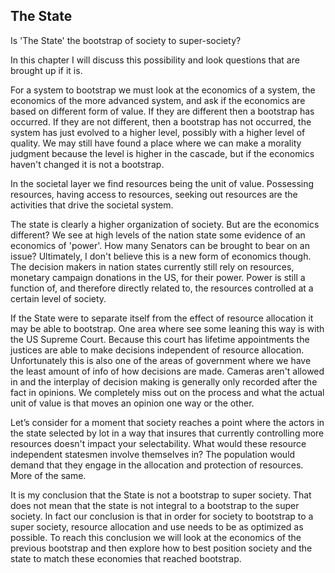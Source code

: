 
## The State

Is 'The State' the bootstrap of society to super-society?

In this chapter I will discuss this possibility and look questions that are brought up if it is.

For a system to bootstrap we must look at the economics of a system, the economics of the more advanced system, and ask if the economics are based on different form of value. If they are different then a bootstrap has occurred. If they are not different, then a bootstrap has not occurred, the system has just evolved to a higher level, possibly with a higher level of quality. We may still have found a place where we can make a morality judgment because the level is higher in the cascade, but if the economics haven't changed it is not a bootstrap.

In the societal layer we find resources being the unit of value. Possessing resources, having access to resources, seeking out resources are the activities that drive the societal system.

The state is clearly a higher organization of society. But are the economics different? We see at high levels of the nation state some evidence of an economics of 'power'. How many Senators can be brought to bear on an issue? Ultimately, I don't believe this is a new form of economics though. The decision makers in nation states currently still rely on resources, monetary campaign donations in the US, for their power. Power is still a function of, and therefore directly related to, the resources controlled at a certain level of society.

If the State were to separate itself from the effect of resource allocation it may be able to bootstrap. One area where see some leaning this way is with the US Supreme Court. Because this court has lifetime appointments the justices are able to make decisions independent of resource allocation. Unfortunately this is also one of the areas of government where we have the least amount of info of how decisions are made. Cameras aren't allowed in and the interplay of decision making is generally only recorded after the fact in opinions. We completely miss out on the process and what the actual unit of value is that moves an opinion one way or the other.

Let’s consider for a moment that society reaches a point where the actors in the state selected by lot in a way that insures that currently controlling more resources doesn't impact your selectability. What would these resource independent statesmen involve themselves in? The population would demand that they engage in the allocation and protection of resources. More of the same.

It is my conclusion that the State is not a bootstrap to super society. That does not mean that the state is not integral to a bootstrap to the super society. In fact our conclusion is that in order for society to bootstrap to a super society, resource allocation and use needs to be as optimized as possible. To reach this conclusion we will look at the economics of the previous bootstrap and then explore how to best position society and the state to match these economies that reached bootstrap.

